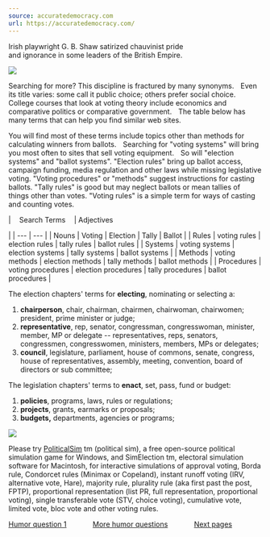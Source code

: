 ```yaml
---
source: accuratedemocracy.com
url: https://accuratedemocracy.com/
---
```


Irish playwright G. B. Shaw satirized chauvinist pride  
and ignorance in some leaders of the British Empire.

![](https://accuratedemocracy.com/Rule_Projects_300.gif)

Searching for more? This discipline is fractured by many synonyms.  Even its title varies: some call it public choice; others prefer social choice.  College courses that look at voting theory include economics and comparative politics or comparative government.  The table below has many terms that can help you find similar web sites.

You will find most of these terms include topics other than methods for calculating winners from ballots.  Searching for "voting systems" will bring you most often to sites that sell voting equipment.  So will "election systems" and "ballot systems". "Election rules" bring up ballot access, campaign funding, media regulation and other laws while missing legislative voting. "Voting procedures" or "methods" suggest instructions for casting ballots. "Tally rules" is good but may neglect ballots or mean tallies of things other than votes. "Voting rules" is a simple term for ways of casting and counting votes.

|   Search Terms   | 
Adjectives

 |
| --- | --- |
| Nouns | Voting | Election | Tally | Ballot |
| Rules | voting rules | election rules | tally rules | ballot rules |
| Systems | voting systems | election systems | tally systems | ballot systems |
| Methods | voting methods | election methods | tally methods | ballot methods |
| Procedures | voting procedures | election procedures | tally procedures | ballot procedures |

The election chapters' terms for **electing**, nominating or selecting a:  
1) **chairperson**, chair, chairman, chairmen, chairwoman, chairwomen; president, prime minister or judge;  
2) **representative**, rep, senator, congressman, congresswoman, minister, member, MP or delegate -- representatives, reps, senators, congressmen, congresswomen, ministers, members, MPs or delegates;  
3) **council**, legislature, parliament, house of commons, senate, congress, house of representatives, assembly, meeting, convention, board of directors or sub committee;

The legislation chapters' terms to **enact**, set, pass, fund or budget:  
1) **policies**, programs, laws, rules or regulations;  
2) **projects**, grants, earmarks or proposals;  
3) **budgets,** departments, agencies or programs;

![](https://accuratedemocracy.com/Rule_Projects_300.gif)

Please try [PoliticalSim](https://accuratedemocracy.com/s_sim.htm "SimElection election simulation game") tm (political sim), a free open-source political simulation game for Windows, and SimElection tm, electoral simulation software for Macintosh, for interactive simulations of approval voting, Borda rule, Condorcet rules (Minimax or Copeland), instant runoff voting (IRV, alternative vote, Hare), majority rule, plurality rule (aka first past the post, FPTP), proportional representation (list PR, full representation, proportional voting), single transferable vote (STV, choice voting), cumulative vote, limited vote, bloc vote and other voting rules.

[Humor question 1](https://accuratedemocracy.com/#election_systems)        [More humor questions](https://accuratedemocracy.com/a_humor.htm)        [Next pages](https://accuratedemocracy.com/#Next)
